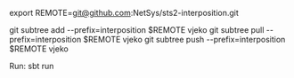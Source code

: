 export REMOTE=git@github.com:NetSys/sts2-interposition.git

git subtree add --prefix=interposition $REMOTE vjeko
git subtree pull --prefix=interposition $REMOTE vjeko
git subtree push --prefix=interposition $REMOTE vjeko

Run: sbt run

